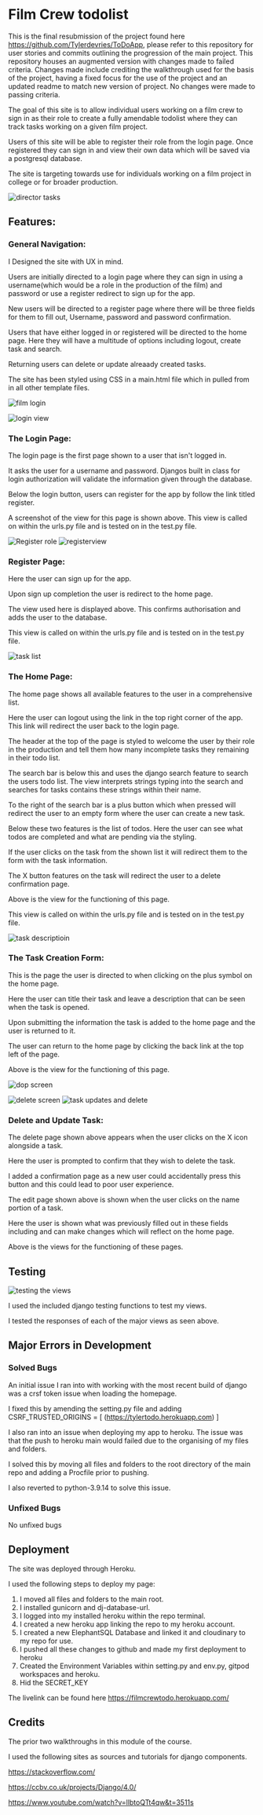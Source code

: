 # Film Crew todolist

This is the final resubmission of the project found here https://github.com/Tylerdevries/ToDoApp, please refer to this repository for user stories and commits outlining the progression of the main project. 
This repository houses an augmented version with changes made to failed criteria. 
Changes made include crediting the walkthrough used for the basis of the project, having a fixed focus for the use of the project and an updated readme to match new version of project. No changes were made to passing criteria.

The goal of this site is to allow individual users working on a film crew to sign in as their role to create a fully amendable todolist where they can track tasks working on a given film project. 

Users of this site will be able to register their role from the login page. Once registered they can sign in and view their own data which will be saved via a postgresql database.

The site is targeting towards use for individuals working on a film project in college or for broader production.

![director tasks](https://user-images.githubusercontent.com/93283135/216874880-b783a051-6cb3-40f5-92c0-d04a6f4d6d80.PNG)



## Features:


### General Navigation:

I Designed the site with UX in mind.

Users are initially directed to a login page where they can sign in using a username(which would be a role in the production of the film) and password or use a register redirect to sign up for the app.

New users will be directed to a register page where there will be three fields for them to fill out, Username, password and password confirmation. 

Users that have either logged in or registered will be directed to the home page. Here they will have a multitude of options including logout, create task and search.

Returning users can delete or update alreaady created tasks.

The site has been styled using CSS in a main.html file which in pulled from in all other template files. 

![film login](https://user-images.githubusercontent.com/93283135/216874903-120f81c3-e96c-408d-80e7-b5bded8cfe9d.PNG)

![login view](https://user-images.githubusercontent.com/93283135/192444694-a841206d-cc1b-4fa8-9dad-c5098230c10c.PNG)


### The Login Page:

The login page is the first page shown to a user that isn't logged in.

It asks the user for a username and password. Djangos built in class for login authorization will validate the information given through the database.

Below the login button, users can register for the app by follow the link titled register. 

A screenshot of the view for this page is shown above. This view is called on within the urls.py file and is tested on in the test.py file. 

![Register role](https://user-images.githubusercontent.com/93283135/216874931-69401fda-a763-4dcc-ae67-cbcb5116b872.PNG)
![registerview](https://user-images.githubusercontent.com/93283135/216874953-aafa2a7b-77e5-4626-a6da-8c7477aa3302.PNG)




### Register Page:

Here the user can sign up for the app.

Upon sign up completion the user is redirect to the home page.

The view used here is displayed above. This confirms authorisation and adds the user to the database. 

This view is called on within the urls.py file and is tested on in the test.py file. 

![task list](https://user-images.githubusercontent.com/93283135/192447656-8253d6d1-f0a1-434c-943f-5071d2153a83.PNG)


### The Home Page:

The home page shows all available features to the user in a comprehensive list.

Here the user can logout using the link in the top right corner of the app. This link will redirect the user back to the login page. 

The header at the top of the page is styled to welcome the user by their role in the production and tell them how many incomplete tasks they remaining in their todo list.

The search bar is below this and uses the django search feature to search the users todo list. The view interprets strings typing into the search and searches for tasks contains these strings within their name.

To the right of the search bar is a plus button which when pressed will redirect the user to an empty form where the user can create a new task.

Below these two features is the list of todos. Here the user can see what todos are completed and what are pending via the styling. 

If the user clicks on the task from the shown list it will redirect them to the form with the task information. 

The X button features on the task will redirect the user to a delete confirmation page. 

Above is the view for the functioning of this page.

This view is called on within the urls.py file and is tested on in the test.py file. 

![task descriptioin](https://user-images.githubusercontent.com/93283135/216875971-aae5ebcc-423e-4e36-a16a-9c48ce2813a5.PNG)

### The Task Creation Form:

This is the page the user is directed to when clicking on the plus symbol on the home page.

Here the user can title their task and leave a description that can be seen when the task is opened. 

Upon submitting the information the task is added to the home page and the user is returned to it.

The user can return to the home page by clicking the back link at the top left of the page. 

Above is the view for the functioning of this page.

![dop screen](https://user-images.githubusercontent.com/93283135/216877117-fb70324e-fc53-40b7-815b-f2dd0e307c02.PNG)

![delete screen](https://user-images.githubusercontent.com/93283135/216875979-a05bd43a-bb4b-4708-b090-392b03fd555d.PNG)
![task updates and delete](https://user-images.githubusercontent.com/93283135/216875990-9fbc3c0b-8830-4f2d-a738-a595267cd6e6.PNG)



### Delete and Update Task: 

The delete page shown above appears when the user clicks on the X icon alongside a task.

Here the user is prompted to confirm that they wish to delete the task. 

I added a confirmation page as a new user could accidentally press this button and this could lead to poor user experience.

The edit page shown above is shown when the user clicks on the name portion of a task.

Here the user is shown what was previously filled out in these fields including and can make changes which will reflect on the home page. 

Above is the views for the functioning of these pages.

## Testing

![testing the views](https://user-images.githubusercontent.com/93283135/216876166-13caa104-96bd-41e8-8d58-8f106e8e4265.PNG)


I used the included django testing functions to test my views.

I tested the responses of each of the major views as seen above. 

## Major Errors in Development

### Solved Bugs

An initial issue I ran into with working with the most recent build of django was a crsf token issue when loading the homepage.

I fixed this by amending the setting.py file and adding CSRF_TRUSTED_ORIGINS = [
    (https://tylertodo.herokuapp.com)
]

I also ran into an issue when deploying my app to heroku. The issue was that the push to heroku main would failed due to the organising of my files and folders.

I solved this by moving all files and folders to the root directory of the main repo and adding a Procfile prior to pushing.

I also reverted to python-3.9.14 to solve this issue. 

### Unfixed Bugs

No unfixed bugs

## Deployment

The site was deployed through Heroku. 

I used the following steps to deploy my page:
1. I moved all files and folders to the main root.
2. I installed gunicorn and dj-database-url.
3. I logged into my installed heroku within the repo terminal.
4. I created a new heroku app linking the repo to my heroku account.
5. I created a new ElephantSQL Database and linked it and cloudinary to my repo for use.
6. I pushed all these changes to github and made my first deployment to heroku
7. Created the Environment Variables within setting.py and env.py, gitpod workspaces and heroku.
8. Hid the SECRET_KEY

The livelink can be found here https://filmcrewtodo.herokuapp.com/

## Credits

The prior two walkthroughs in this module of the course. 

I used the following sites as sources and tutorials for django components.

https://stackoverflow.com/

https://ccbv.co.uk/projects/Django/4.0/

https://www.youtube.com/watch?v=llbtoQTt4qw&t=3511s

